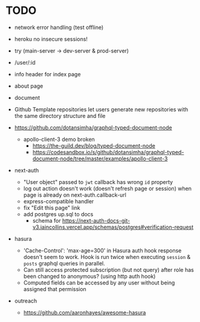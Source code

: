 # TODO

- network error handling (test offline)
- heroku no insecure sessions!
- try (main-server -> dev-server & prod-server)
- /user/:id
- info header for index page
- about page
- document
- Github Template repositories let users generate new repositories with the same directory structure and file

- https://github.com/dotansimha/graphql-typed-document-node
    - apollo-client-3 demo broken
        - https://the-guild.dev/blog/typed-document-node
        - https://codesandbox.io/s/github/dotansimha/graphql-typed-document-node/tree/master/examples/apollo-client-3
- next-auth
    - "User object" passed to `jwt` callback has wrong `id` property
    - log out action doesn't work (doesn't refresh page or session) when page is already on next-auth.callback-url
    - express-compatible handler
    - fix "Edit this page" link
    - add postgres up.sql to docs
        - schema for https://next-auth-docs-git-v3.iaincollins.vercel.app/schemas/postgres#verification-request
- hasura
    - 'Cache-Control': 'max-age=300' in Hasura auth hook response doesn't seem to work.
    Hook is run twice when executing `session` & `posts` graphql queries in parallel.
    - Can still access protected subscription (but not query) after role has been changed to anonymous? (using http auth hook)
    - Computed fields can be accessed by any user without being assigned that permission
- outreach
    - https://github.com/aaronhayes/awesome-hasura
